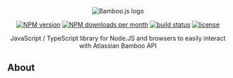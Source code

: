 <div align="center">
  <img alt="Bamboo.js logo" src="https://svgshare.com/i/Vrj.svg"/>

<a href="https://www.npmjs.com/package/bamboo.js"><img alt="NPM version" src="https://img.shields.io/npm/v/bamboo.js.svg?maxAge=3600&style=flat-square" /></a>
<a href="https://www.npmjs.com/package/bamboo.js"><img alt="NPM downloads per month" src="https://img.shields.io/npm/dm/bamboo.js.svg?maxAge=3600&style=flat-square" /></a>
<a href="https://github.com/MrRefactoring/bamboo.js"><img alt="build status" src="https://img.shields.io/github/workflow/status/mrrefactoring/bamboo.js/CI?style=flat-square"></a>
<a href="https://github.com/mrrefactoring/bamboo.js/blob/develop/LICENSE"><img alt="license" src="https://img.shields.io/github/license/mrrefactoring/bamboo.js?color=green&style=flat-square"/></a>

<span>JavaScript / TypeScript library for Node.JS and browsers to easily interact with Atlassian Bamboo API</span>
</div>

## About
